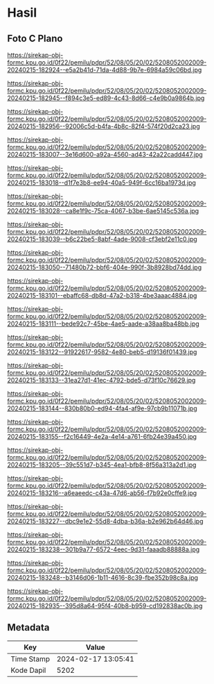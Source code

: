 # Hasil

## Foto C Plano

https://sirekap-obj-formc.kpu.go.id/0f22/pemilu/pdpr/52/08/05/20/02/5208052002009-20240215-182924--e5a2b41d-71da-4d88-9b7e-6984a59c06bd.jpg

https://sirekap-obj-formc.kpu.go.id/0f22/pemilu/pdpr/52/08/05/20/02/5208052002009-20240215-182945--f894c3e5-ed89-4c43-8d66-c4e9b0a9864b.jpg

https://sirekap-obj-formc.kpu.go.id/0f22/pemilu/pdpr/52/08/05/20/02/5208052002009-20240215-182956--92006c5d-b4fa-4b8c-82f4-574f20d2ca23.jpg

https://sirekap-obj-formc.kpu.go.id/0f22/pemilu/pdpr/52/08/05/20/02/5208052002009-20240215-183007--3e16d600-a92a-4560-ad43-42a22cadd447.jpg

https://sirekap-obj-formc.kpu.go.id/0f22/pemilu/pdpr/52/08/05/20/02/5208052002009-20240215-183018--d1f7e3b8-ee94-40a5-949f-6cc16ba1973d.jpg

https://sirekap-obj-formc.kpu.go.id/0f22/pemilu/pdpr/52/08/05/20/02/5208052002009-20240215-183028--ca8e1f9c-75ca-4067-b3be-6ae5145c536a.jpg

https://sirekap-obj-formc.kpu.go.id/0f22/pemilu/pdpr/52/08/05/20/02/5208052002009-20240215-183039--b6c22be5-8abf-4ade-9008-cf3ebf2e11c0.jpg

https://sirekap-obj-formc.kpu.go.id/0f22/pemilu/pdpr/52/08/05/20/02/5208052002009-20240215-183050--71480b72-bbf6-404e-990f-3b8928bd74dd.jpg

https://sirekap-obj-formc.kpu.go.id/0f22/pemilu/pdpr/52/08/05/20/02/5208052002009-20240215-183101--ebaffc68-db8d-47a2-b318-4be3aaac4884.jpg

https://sirekap-obj-formc.kpu.go.id/0f22/pemilu/pdpr/52/08/05/20/02/5208052002009-20240215-183111--bede92c7-45be-4ae5-aade-a38aa8ba48bb.jpg

https://sirekap-obj-formc.kpu.go.id/0f22/pemilu/pdpr/52/08/05/20/02/5208052002009-20240215-183122--91922617-9582-4e80-beb5-d19136f01439.jpg

https://sirekap-obj-formc.kpu.go.id/0f22/pemilu/pdpr/52/08/05/20/02/5208052002009-20240215-183133--31ea27d1-41ec-4792-bde5-d73f10c76629.jpg

https://sirekap-obj-formc.kpu.go.id/0f22/pemilu/pdpr/52/08/05/20/02/5208052002009-20240215-183144--830b80b0-ed94-4fa4-af9e-97cb9b11071b.jpg

https://sirekap-obj-formc.kpu.go.id/0f22/pemilu/pdpr/52/08/05/20/02/5208052002009-20240215-183155--f2c16449-4e2a-4e14-a761-6fb24e39a450.jpg

https://sirekap-obj-formc.kpu.go.id/0f22/pemilu/pdpr/52/08/05/20/02/5208052002009-20240215-183205--39c551d7-b345-4ea1-bfb8-8f56a313a2d1.jpg

https://sirekap-obj-formc.kpu.go.id/0f22/pemilu/pdpr/52/08/05/20/02/5208052002009-20240215-183216--a6eaeedc-c43a-47d6-ab56-f7b92e0cffe9.jpg

https://sirekap-obj-formc.kpu.go.id/0f22/pemilu/pdpr/52/08/05/20/02/5208052002009-20240215-183227--dbc9e1e2-55d8-4dba-b36a-b2e962b64d46.jpg

https://sirekap-obj-formc.kpu.go.id/0f22/pemilu/pdpr/52/08/05/20/02/5208052002009-20240215-183238--301b9a77-6572-4eec-9d31-faaadb88888a.jpg

https://sirekap-obj-formc.kpu.go.id/0f22/pemilu/pdpr/52/08/05/20/02/5208052002009-20240215-183248--b3146d06-1b11-4616-8c39-fbe352b98c8a.jpg

https://sirekap-obj-formc.kpu.go.id/0f22/pemilu/pdpr/52/08/05/20/02/5208052002009-20240215-182935--395d8a64-95f4-40b8-b959-cd192838ac0b.jpg


## Metadata

| Key        | Value               |
| ---------- | ------------------- |
| Time Stamp | 2024-02-17 13:05:41 |
| Kode Dapil | 5202                |



